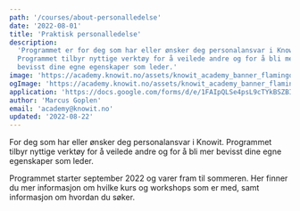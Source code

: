 ```yaml
---
path: '/courses/about-personalledelse'
date: '2022-08-01'
title: 'Praktisk personalledelse'
description:
  'Programmet er for deg som har eller ønsker deg personalansvar i Knowit.
  Programmet tilbyr nyttige verktøy for å veilede andre og for å bli mer
  bevisst dine egne egenskaper som leder.'
image: 'https://academy.knowit.no/assets/knowit_academy_banner_flamingo.png'
ogImage: 'https://academy.knowit.no/assets/knowit_academy_banner_flamingo.png'
application: 'https://docs.google.com/forms/d/e/1FAIpQLSe4psL9cTYkBSZBItKf0r_RB_mvOxDKnPH8C06G6h4U3tW7pQ/viewform?usp=sf_link'
author: 'Marcus Goplen'
email: 'academy@knowit.no'
updated: '2022-08-22'
---
```


For deg som har eller ønsker deg personalansvar i Knowit. Programmet tilbyr
nyttige verktøy for å veilede andre og for å bli mer bevisst dine egne
egenskaper som leder.

Programmet starter september 2022 og varer fram til sommeren. Her finner du
mer informasjon om hvilke kurs og workshops som er med, samt informasjon om
hvordan du søker.
